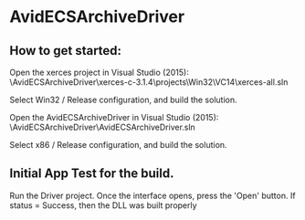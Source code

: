 # AvidECSArchiveDriver

## How to get started:

Open the xerces project in Visual Studio (2015):
\AvidECSArchiveDriver\xerces-c-3.1.4\projects\Win32\VC14\xerces-all.sln

Select Win32 / Release configuration, and build the solution.

Open the AvidECSArchiveDriver in Visual Studio (2015):
\AvidECSArchiveDriver\AvidECSArchiveDriver.sln

Select x86 / Release configuration, and build the solution.

## Initial App Test for the build.
Run the Driver project. Once the interface opens, press the 'Open' button. If status = Success, then the DLL was built properly